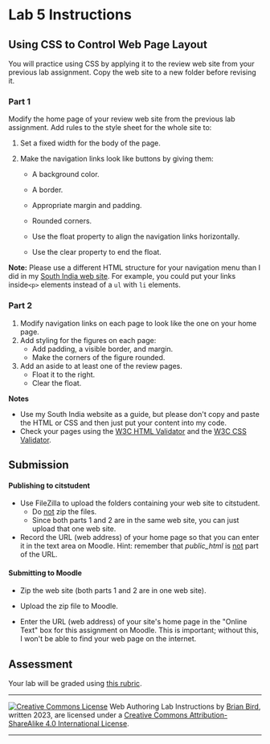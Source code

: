 # Lab 5 Instructions


## Using CSS to Control Web Page Layout

You will practice using CSS by applying it to the review web site from your previous lab assignment. Copy the web site to a new folder before revising it.

### Part 1

Modify the home page of your review web site from the previous lab assignment. Add rules to the style sheet for the whole site to:

1. Set a fixed width for the body of the page.

2. Make the navigation links look like buttons by giving them:

   - A background color.

   - A border.

   - Appropriate margin and padding.

   - Rounded corners.


   - Use the float property to align the navigation links horizontally.

   - Use the clear property to end the float.


**Note:** Please use a different HTML structure for your navigation menu than I did in my [South India web site](https://lcc-cit.github.io/CIS195-Demos/Unit05/Finished/). For example, you could put your links inside`<p>` elements instead of a `ul` with `li` elements.


### Part 2

1. Modify navigation links on each page to look like the one on your home page.
2. Add styling for the figures on each page:
   - Add padding, a visible border, and margin.
   - Make the corners of the figure rounded.
3. Add an aside to at least one of the review pages.
   - Float it to the right.
   - Clear the float.

**Notes**

- Use my South India website as a guide, but please don't copy and paste the HTML or CSS and then just put your content into my code.
- Check your pages using the [W3C HTML Validator](https://validator.w3.org)  and the [W3C CSS Validator](http://jigsaw.w3.org/css-validator/).



## Submission

#### Publishing to citstudent

- Use FileZilla to upload the folders containing your web site to citstudent.
  - Do <u>not</u> zip the files.
  - Since both parts 1 and 2 are in the same web site, you can just upload that one web site.
- Record the URL (web address) of your home page so that you can enter it in the text area on Moodle.
  Hint: remember that *public_html* is <u>not</u> part of the URL.

#### Submitting to Moodle

- Zip the web site (both parts 1 and 2 are in one web site).

- Upload the zip file to Moodle.

- Enter the URL (web address) of your site's home page in the "Online Text" box for this assignment on  Moodle. This is important; without this, I won't be able to find your web page on the internet.


## Assessment

Your lab will be graded using [this rubric](Lab5Rubric_8wk.htm).

------

[![Creative Commons License](https://i.creativecommons.org/l/by-sa/4.0/88x31.png)](http://creativecommons.org/licenses/by-sa/4.0/) Web Authoring Lab Instructions by [Brian Bird](https://profbird.dev), written <time>2023</time>, are licensed under a [Creative Commons Attribution-ShareAlike 4.0 International License](http://creativecommons.org/licenses/by-sa/4.0/). 

------------



